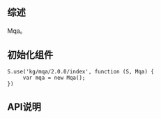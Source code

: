## 综述

Mqa。

## 初始化组件
		
    S.use('kg/mqa/2.0.0/index', function (S, Mqa) {
         var mqa = new Mqa();
    })

## API说明
